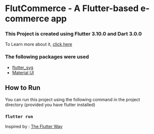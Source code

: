 # FlutCommerce - A Flutter-based e-commerce app

### This Project is created using Flutter 3.10.0 and Dart 3.0.0
To Learn more about it, [click here](https://flutter.dev/)

### The following packages were used
- [flutter_svg](https://pub.dev/packages/flutter_svg)
- [Material UI](https://docs.flutter.dev/ui/material)

## How to Run

You can run this project using the following command in the project directory (provided you have flutter installed)

 ### `flutter run`


Inspired by : [The Flutter Way](https://www.youtube.com/watch?v=XBKzpTz65Io)
